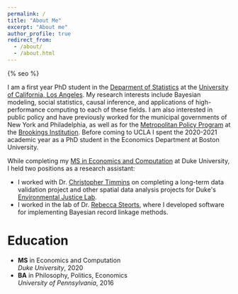 ```yaml
---
permalink: /
title: "About Me"
excerpt: "About me"
author_profile: true
redirect_from: 
  - /about/
  - /about.html
---
```


{% seo %}

I am a first year PhD student in the [Deparment of Statistics](http://statistics.ucla.edu/) at the [University of California, Los Angeles](https://www.ucla.edu/).
My research interests include Bayesian modeling, social statistics, causal inference, and applications of high-performance computing to each of these fields.
I am also interested in public policy and have previously worked for the municipal governments of New York and Philadelphia, as well as for the
[Metropolitan Policy Program](https://www.brookings.edu/program/metropolitan-policy-program/) at the [Brookings Institution](https://www.brookings.edu/).
Before coming to UCLA I spent the 2020-2021 academic year as a PhD student in the Economics Department at Boston University.

While completing my [MS in Economics and Computation](https://econ.duke.edu/masters-programs/degree-programs/msec) at Duke University, I held two positions as 
a research assistant: 
* I worked with Dr. [Christopher Timmins](https://sites.duke.edu/christophertimmins) on completing a long-term data validation project and other spatial data
analysis projects for Duke's [Environmental Justice Lab](https://nicholasinstitute.duke.edu/project/environmental-justice-lab). 
* I worked in the lab of Dr. [Rebecca Steorts](https://resteorts.github.io/index.html), where I developed software for implementing Bayesian record
linkage methods.

Education
======
* **MS** in Economics and Computation  
  *Duke University*, 2020
* **BA** in Philosophy, Politics, Economics  
  *University of Pennsylvania*, 2016